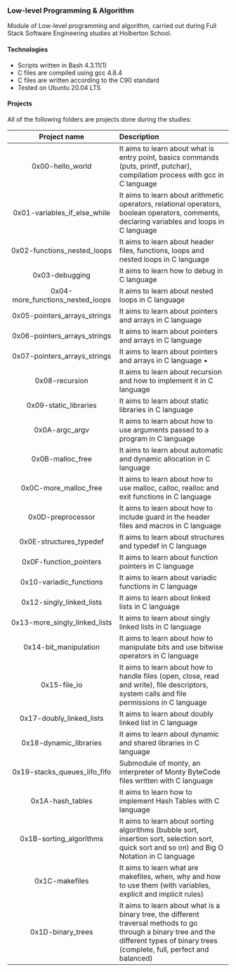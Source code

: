 ###  Low-level Programming & Algorithm
Module of Low-level programming and algorithm, carried out during Full Stack Software Engineering studies at Holberton School.

####  Technologies
* Scripts written in Bash 4.3.11(1)
* C files are compiled using gcc 4.8.4
* C files are written according to the C90 standard
* Tested on Ubuntu 20.04 LTS
#### Projects
All of the following folders are projects done during the studies:

Project name | Description |
| :----:  | :---- |
0x00-hello_world | It aims to learn about what is entry point, basics commands (puts, printf, putchar), compilation process with gcc in C language |
0x01-variables_if_else_while | It aims to learn about arithmetic operators, relational operators, boolean operators, comments, declaring variables and loops in C language |
0x02-functions_nested_loops| It aims to learn about header files, functions, loops and nested loops in C language |
0x03-debugging| It aims to learn how to debug in C language |
0x04-more_functions_nested_loops | It aims to learn about nested loops in C language |
0x05-pointers_arrays_strings | It aims to learn about pointers and arrays in C language |
0x06-pointers_arrays_strings | It aims to learn about pointers and arrays in C language |
0x07-pointers_arrays_strings | It aims to learn about pointers and arrays in C language •
0x08-recursion |	It aims to learn about recursion and how to implement it in C language |
0x09-static_libraries |It aims to learn about static libraries in C language |
0x0A-argc_argv | It aims to learn about how to use arguments passed to a program in C language |
0x0B-malloc_free | It aims to learn about automatic and dynamic allocation in C language |
0x0C-more_malloc_free | It aims to learn about how to use malloc, calloc, realloc and exit functions in C language |
0x0D-preprocessor | It aims to learn about how to include guard in the header files and macros in C language |
0x0E-structures_typedef | It aims to learn about structures and typedef in C language |
0x0F-function_pointers | It aims to learn about function pointers in C language |
0x10-variadic_functions | It aims to learn about variadic functions in C language|
0x12-singly_linked_lists | It aims to learn about linked lists in C language |
0x13-more_singly_linked_lists | It aims to learn about singly linked lists in C language |
0x14-bit_manipulation | It aims to learn about how to manipulate bits and use bitwise operators in C language |
0x15-file_io | It aims to learn about how to handle files (open, close, read and write), file descriptors, system calls and file permissions in C language |
0x17-doubly_linked_lists | It aims to learn about doubly linked list in C language |
0x18-dynamic_libraries | It aims to learn about dynamic and shared libraries in C language |
0x19-stacks_queues_lifo_fifo | Submodule of monty, an interpreter of Monty ByteCode files written with C language |
0x1A-hash_tables | It aims to learn how to implement Hash Tables with C language |
0x1B-sorting_algorithms | It aims to learn about sorting algorithms (bubble sort, insertion sort, selection sort, quick sort and so on) and Big O Notation in C language |
0x1C-makefiles | It aims to learn what are makefiles, when, why and how to use them (with variables, explicit and implicit rules) |
0x1D-binary_trees | It aims to learn about what is a binary tree, the different traversal methods to go through a binary tree and the different types of binary trees (complete, full, perfect and balanced) |
